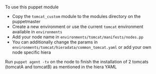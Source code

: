 To use this puppet module
* Copy the `tomcat_custom` module to the modules directory on the puppetmaster
* Create a new environment or use the current `tomcat` environment available in `environments`
* Add your node name in `environments/tomcat/manifests/nodes.pp`
* You can additionally change the params in `environments/tomcat/hieradata/common_tomcat.yaml` or add your own node specific hiera

Run `puppet agent -tv` on the node to finish the installation of 2 tomcats (tomcatA and tomcatB) as mentioned in the hiera YAML

